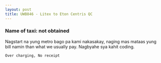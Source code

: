 ```yaml
---
layout: post
title: UWB846 - Litex to Eton Centris QC
---
```


### Name of taxi: not obtained

Nagstart na yung metro bago pa kami nakasakay,  naging mas mataas yung bill namin than what we usually pay.  Nagbyahe sya kahit coding. 

```Over charging, No receipt```
